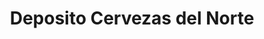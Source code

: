 ---
title: "Deposito Cervezas del Norte"
url: /monterrey/deposito-cervezas-del-norte/
shop: Spirituosen
---